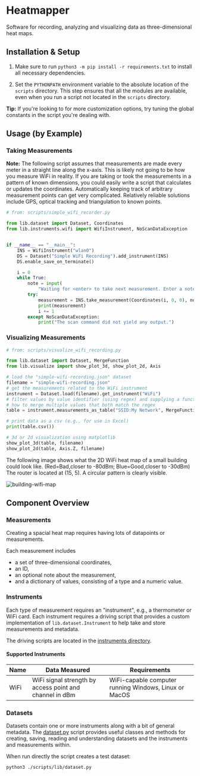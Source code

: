 # Heatmapper

Software for recording, analyzing and visualizing data as three-dimensional heat maps.

## Installation & Setup

1. Make sure to run `python3 -m pip install -r requirements.txt` to install all necessary
dependencies.

2. Set the `PYTHONPATH` environment variable to the absolute location of the `scripts` directory.
This step ensures that all the modules are available, even when you run a script not located in
the `scripts` directory.

__Tip:__ If you're looking to for more customization options, try tuning the global constants in
the script you're dealing with. 

## Usage (by Example)

### Taking Measurements

__Note:__ The following script assumes that measurements are made every meter in a straight line
along the x-axis. This is likely not going to be how you measure WiFi in reality. If you are
taking or took the measurements in a pattern of known dimensions, you could easily write a script
that calculates or updates the coordinates. Automatically keeping track of arbitrary measurement
points can get very complicated. Relatively reliable solutions include GPS, optical tracking and
triangulation to known points.

```python
# from: scripts/simple_wifi_recorder.py

from lib.dataset import Dataset, Coordinates
from lib.instruments.wifi import WifiInstrument, NoScanDataException


if __name__ == "__main__":
    INS = WifiInstrument("wlan0")
    DS = Dataset("Simple WiFi Recording").add_instrument(INS)
    DS.enable_save_on_terminate()

    i = 0
    while True:
        note = input(
            "Waiting for <enter> to take next measurement. Enter a note for the next measurement here: ")
        try:
            measurement = INS.take_measurement(Coordinates(i, 0, 0), note)
            print(measurement)
            i += 1
        except NoScanDataException:
            print("The scan command did not yield any output.")
```

### Visualizing Measurements

```python
# from: scripts/visualize_wifi_recording.py

from lib.dataset import Dataset, MergeFunction
from lib.visualize import show_plot_3d, show_plot_2d, Axis

# load the "simple-wifi-recording.json" dataset
filename = "simple-wifi-recording.json"
# get the measurements related to the WiFi instrument
instrument = Dataset.load(filename).get_instrument("WiFi")
# filter values by value identifier (using regex) and supplying a function that decides
# how to merge multiple values that both match the regex
table = instrument.measurements_as_table("SSID:My Network", MergeFunction.greater)

# print data as a csv (e.g., for use in Excel)
print(table.csv())

# 3d or 2d visualization using matplotlib
show_plot_3d(table, filename)
show_plot_2d(table, Axis.Z, filename)
```

The following image shows what the 2D WiFi heat map of a small building could look like. (Red=Bad,closer to -80dBm; Blue=Good,closer to -30dBm) The router is located at (15, 5). A circular pattern is clearly visible.

![building-wifi-map](https://github.com/maxwellmatthis/heatmapper/assets/58150536/2c6d728b-b7ea-4c75-99b1-5f14bafe94cb)

## Component Overview

### Measurements

Creating a spacial heat map requires having lots of datapoints or measurements.

Each measurement includes

- a set of three-dimensional coordinates,
- an ID,
- an optional note about the measurement,
- and a dictionary of values, consisting of a type and a numeric value.

### Instruments

Each type of measurement requires an "instrument", e.g., a thermometer or WiFi card.
Each instrument requires a driving script that provides a custom implementation of
`lib.dataset.Instrument` to help take and store measurements and metadata. 

The driving scripts are located in the [instruments directory](./scripts/lib/instruments/).

#### Supported Instruments

| Name | Data Measured | Requirements |
| ---- | ------------- | ------------ |
| WiFi | WiFi signal strength by access point and channel in dBm | WiFi-capable computer running Windows, Linux or MacOS |

### Datasets

Datasets contain one or more instruments along with a bit of general metadata.
The [dataset.py](./scripts/lib/dataset.py) script provides useful classes and methods for creating,
saving, reading and understanding datasets and the instruments and measurements within.

When run directly the script creates a test dataset:

```sh
python3 ./scripts/lib/dataset.py
```


